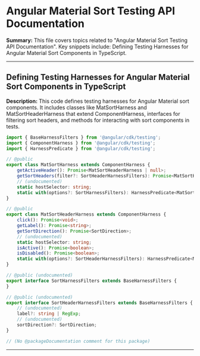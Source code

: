 # Angular Material Sort Testing API Documentation

**Summary:** This file covers topics related to "Angular Material Sort Testing API Documentation". Key snippets include: Defining Testing Harnesses for Angular Material Sort Components in TypeScript.

---

## Defining Testing Harnesses for Angular Material Sort Components in TypeScript

**Description:** This code defines testing harnesses for Angular Material sort components. It includes classes like MatSortHarness and MatSortHeaderHarness that extend ComponentHarness, interfaces for filtering sort headers, and methods for interacting with sort components in tests.

```typescript
import { BaseHarnessFilters } from '@angular/cdk/testing';
import { ComponentHarness } from '@angular/cdk/testing';
import { HarnessPredicate } from '@angular/cdk/testing';

// @public
export class MatSortHarness extends ComponentHarness {
    getActiveHeader(): Promise<MatSortHeaderHarness | null>;
    getSortHeaders(filter?: SortHeaderHarnessFilters): Promise<MatSortHeaderHarness[]>;
    // (undocumented)
    static hostSelector: string;
    static with(options?: SortHarnessFilters): HarnessPredicate<MatSortHarness>;
}

// @public
export class MatSortHeaderHarness extends ComponentHarness {
    click(): Promise<void>;
    getLabel(): Promise<string>;
    getSortDirection(): Promise<SortDirection>;
    // (undocumented)
    static hostSelector: string;
    isActive(): Promise<boolean>;
    isDisabled(): Promise<boolean>;
    static with(options?: SortHeaderHarnessFilters): HarnessPredicate<MatSortHeaderHarness>;
}

// @public (undocumented)
export interface SortHarnessFilters extends BaseHarnessFilters {
}

// @public (undocumented)
export interface SortHeaderHarnessFilters extends BaseHarnessFilters {
    // (undocumented)
    label?: string | RegExp;
    // (undocumented)
    sortDirection?: SortDirection;
}

// (No @packageDocumentation comment for this package)
```

---